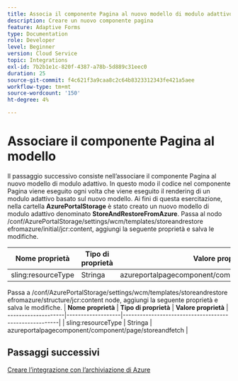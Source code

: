 ```yaml
---
title: Associa il componente Pagina al nuovo modello di modulo adattivo
description: Creare un nuovo componente pagina
feature: Adaptive Forms
type: Documentation
role: Developer
level: Beginner
version: Cloud Service
topic: Integrations
exl-id: 7b2b1e1c-820f-4387-a78b-5d889c31eec0
duration: 25
source-git-commit: f4c621f3a9caa8c2c64b8323312343fe421a5aee
workflow-type: tm+mt
source-wordcount: '150'
ht-degree: 4%

---
```


# Associare il componente Pagina al modello

Il passaggio successivo consiste nell’associare il componente Pagina al nuovo modello di modulo adattivo. In questo modo il codice nel componente Pagina viene eseguito ogni volta che viene eseguito il rendering di un modulo adattivo basato sul nuovo modello. Ai fini di questa esercitazione, nella cartella **AzurePortalStorage** è stato creato un nuovo modello di modulo adattivo denominato **StoreAndRestoreFromAzure**.
Passa al nodo /conf/AzurePortalStorage/settings/wcm/templates/storeandrestore efromazure/initial/jcr:content, aggiungi la seguente proprietà e salva le modifiche.

| **Nome proprietà** | **Tipo di proprietà** | **Valore proprietà** |
|--------------------|-------------------|-------------------------------------------------------|
| sling:resourceType | Stringa | azureportalpagecomponent/component/page/storeandfetch |

Passa a /conf/AzurePortalStorage/settings/wcm/templates/storeandrestore efromazure/structure/jcr:content node, aggiungi la seguente proprietà e salva le modifiche.
| **Nome proprietà**  | **Tipo di proprietà** | **Valore proprietà**                                    |
--------------------|-------------------|-------------------------------------------------------|
| sling:resourceType | Stringa            | azureportalpagecomponent/component/page/storeandfetch |


## Passaggi successivi

[Creare l’integrazione con l’archiviazione di Azure](./create-fdm.md)

